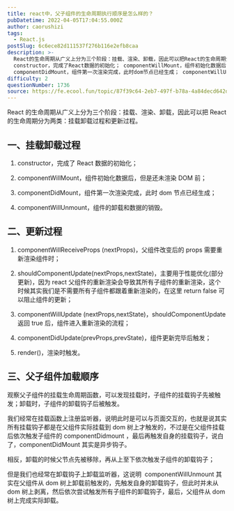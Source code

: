 ```yaml
---
title: react中，父子组件的生命周期执行顺序是怎么样的？
pubDatetime: 2022-04-05T17:04:55.000Z
author: caorushizi
tags:
  - React.js
postSlug: 6c6ece82d111537f276b116e2efb8caa
description: >-
  React的生命周期从广义上分为三个阶段：挂载、渲染、卸载，因此可以把React的生命周期分为两类：挂载卸载过程和更新过程。 一、挂载卸载过程
  constructor，完成了React数据的初始化； componentWillMount，组件初始化数据后，但是还未渲染DOM前；
  componentDidMount，组件第一次渲染完成，此时dom节点已经生成； componentWillUnmoun
difficulty: 2
questionNumber: 1736
source: https://fe.ecool.fun/topic/87f39c64-2eb7-497f-b78a-4a84decd642d
---
```


React 的生命周期从广义上分为三个阶段：挂载、渲染、卸载，因此可以把 React 的生命周期分为两类：挂载卸载过程和更新过程。

## 一、挂载卸载过程

1. constructor，完成了 React 数据的初始化；

2. componentWillMount，组件初始化数据后，但是还未渲染 DOM 前；

3. componentDidMount，组件第一次渲染完成，此时 dom 节点已经生成；

4. componentWillUnmount，组件的卸载和数据的销毁。

## 二、更新过程

1. componentWillReceiveProps (nextProps)，父组件改变后的 props 需要重新渲染组件时；

2. shouldComponentUpdate(nextProps,nextState)，主要用于性能优化(部分更新)，因为 react 父组件的重新渲染会导致其所有子组件的重新渲染，这个时候其实我们是不需要所有子组件都跟着重新渲染的，在这里 return false 可以阻止组件的更新；

3. componentWillUpdate (nextProps,nextState)，shouldComponentUpdate 返回 true 后，组件进入重新渲染的流程；

4. componentDidUpdate(prevProps,prevState)，组件更新完毕后触发；

5. render()，渲染时触发。

## 三、父子组件加载顺序

观察父子组件的挂载生命周期函数，可以发现挂载时，子组件的挂载钩子先被触发；卸载时，子组件的卸载钩子后被触发。

我们经常在挂载函数上注册监听器，说明此时是可以与页面交互的，也就是说其实所有挂载钩子都是在父组件实际挂载到 dom 树上才触发的，不过是在父组件挂载后依次触发子组件的 componentDidmount ，最后再触发自身的挂载钩子，说白了，componentDidMount 其实是异步钩子。

相反，卸载的时候父节点先被移除，再从上至下依次触发子组件的卸载钩子；

但是我们也经常在卸载钩子上卸载监听器，这说明  componentWillUnmount 其实在父组件从 dom 树上卸载前触发的，先触发自身的卸载钩子，但此时并未从 dom 树上剥离，然后依次尝试触发所有子组件的卸载钩子，最后，父组件从 dom 树上完成实际卸载。
